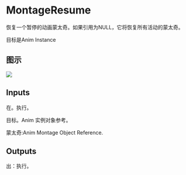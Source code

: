 # MontageResume

恢复一个暂停的动画蒙太奇。如果引用为NULL，它将恢复所有活动的蒙太奇。

目标是Anim Instance

## 图示

![]($-20221218-20071535.png)

## Inputs

在。执行。

目标。Anim 实例对象参考。

蒙太奇:Anim Montage Object Reference.  

## Outputs

出：执行。
